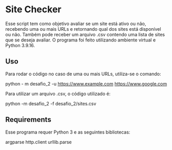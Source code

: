# Site Checker
Esse script tem como objetivo avaliar se um site está ativo ou não, recebendo uma ou mais URLs e retornando qual dos sites está disponível ou não. 
Também pode receber um arquivo .csv contendo uma lista de sites que se deseja avaliar. O programa foi feito utilizando ambiente virtual e Python 3.9.16.
## Uso
Para rodar o código no caso de uma ou mais URLs, utiliza-se o comando:

python - m desafio_2 -u https://www.example.com https://www.google.com

Para utilizar um arquivo .csv, o código utilizado é:

python -m desafio_2 -f desafio_2/sites.csv

## Requirements
Esse programa requer Python 3 e as seguintes bibliotecas:

argparse
http.client
urllib.parse
